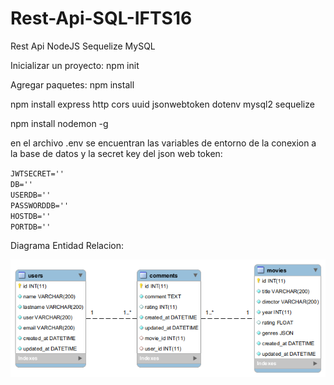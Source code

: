 # Rest-Api-SQL-IFTS16

Rest Api NodeJS Sequelize MySQL

Inicializar un proyecto: npm init

Agregar paquetes: npm install <package>

npm install express http cors uuid jsonwebtoken dotenv mysql2 sequelize

npm install nodemon -g


en el archivo .env se encuentran las variables de entorno de la conexion a la base de datos y la secret key del json web token:

`JWTSECRET=''`<br/>
`DB=''`<br/>
`USERDB=''`<br/>
`PASSWORDDB=''`<br/>
`HOSTDB=''`<br/>
`PORTDB=''`

Diagrama Entidad Relacion:

![Diagrama Entidad Relacion](https://github.com/GonzalezNacho/Rest-Api-SQL/blob/main/docs/der.png)